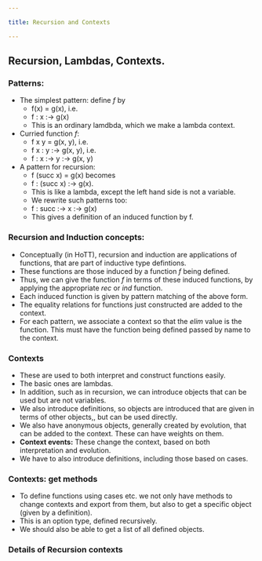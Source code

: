 ```yaml
---

title: Recursion and Contexts

---
```


## Recursion, Lambdas, Contexts.

### Patterns:
* The simplest pattern: define _f_ by
    - f(x) = g(x), i.e.
    - f : x :-> g(x)
    - This is an ordinary lamdbda, which we make a lambda context.
* Curried function _f_:
    - f x y = g(x, y), i.e.
    - f x : y :-> g(x, y), i.e.
    - f : x :-> y :-> g(x, y)
* A pattern for recursion:
    - f (succ x) = g(x) becomes
    - f : (succ x) :-> g(x).
    - This is like a lambda, except the left hand side is not a variable.
    - We rewrite such patterns too:
    - f : succ :-> x :-> g(x)
    - This gives  a definition of an induced function by f.

### Recursion and Induction concepts:
* Conceptually (in HoTT), recursion and induction are applications of functions, that are part of inductive type defintions.
* These functions are those induced by a function _f_ being defined.
* Thus, we can give the function _f_ in terms of these induced functions, by applying the appropriate _rec_ or _ind_ function.
* Each induced function is given by pattern matching of the above form.
* The equality relations for functions just constructed are added to the context.
* For each pattern, we associate a context so that the _elim_ value is the function. This must have the function being defined passed by name to the context.

### Contexts
* These are used to both interpret and construct functions easily.
* The basic ones are lambdas.
* In addition, such as in recursion, we can introduce objects that can be used but are not variables.
* We also introduce definitions, so objects are introduced that are given in terms of other objects,, but can be used directly.
* We also have anonymous objects, generally created by evolution, that can be added to the context. These can have weights on them.
* **Context events:** These change the context, based on both interpretation and  evolution.
* We have to also introduce definitions, including those based on cases.

### Contexts: get methods
* To define functions using cases etc. we not only have methods to change contexts and export from them, but also to get a specific object (given by a definition).
* This is an option type, defined recursively.
* We should also be able to get a list of all defined objects.

### Details of Recursion contexts

